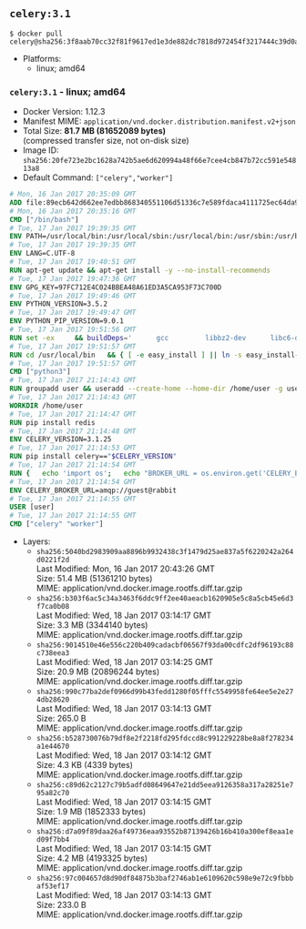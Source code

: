 ## `celery:3.1`

```console
$ docker pull celery@sha256:3f8aab70cc32f81f9617ed1e3de882dc7818d972454f3217444c39d0a5e099f6
```

-	Platforms:
	-	linux; amd64

### `celery:3.1` - linux; amd64

-	Docker Version: 1.12.3
-	Manifest MIME: `application/vnd.docker.distribution.manifest.v2+json`
-	Total Size: **81.7 MB (81652089 bytes)**  
	(compressed transfer size, not on-disk size)
-	Image ID: `sha256:20fe723e2bc1628a742b5ae6d620994a48f66e7cee4cb847b72cc591e54813a8`
-	Default Command: `["celery","worker"]`

```dockerfile
# Mon, 16 Jan 2017 20:35:09 GMT
ADD file:89ecb642d662ee7edbb868340551106d51336c7e589fdaca4111725ec64da957 in / 
# Mon, 16 Jan 2017 20:35:16 GMT
CMD ["/bin/bash"]
# Tue, 17 Jan 2017 19:39:35 GMT
ENV PATH=/usr/local/bin:/usr/local/sbin:/usr/local/bin:/usr/sbin:/usr/bin:/sbin:/bin
# Tue, 17 Jan 2017 19:39:35 GMT
ENV LANG=C.UTF-8
# Tue, 17 Jan 2017 19:40:51 GMT
RUN apt-get update && apt-get install -y --no-install-recommends 		ca-certificates 		libgdbm3 		libsqlite3-0 		libssl1.0.0 	&& rm -rf /var/lib/apt/lists/*
# Tue, 17 Jan 2017 19:47:36 GMT
ENV GPG_KEY=97FC712E4C024BBEA48A61ED3A5CA953F73C700D
# Tue, 17 Jan 2017 19:49:46 GMT
ENV PYTHON_VERSION=3.5.2
# Tue, 17 Jan 2017 19:49:47 GMT
ENV PYTHON_PIP_VERSION=9.0.1
# Tue, 17 Jan 2017 19:51:56 GMT
RUN set -ex 	&& buildDeps=' 		gcc 		libbz2-dev 		libc6-dev 		libgdbm-dev 		liblzma-dev 		libncurses-dev 		libreadline-dev 		libsqlite3-dev 		libssl-dev 		make 		tcl-dev 		tk-dev 		wget 		xz-utils 		zlib1g-dev 	' 	&& apt-get update && apt-get install -y $buildDeps --no-install-recommends && rm -rf /var/lib/apt/lists/* 		&& wget -O python.tar.xz "https://www.python.org/ftp/python/${PYTHON_VERSION%%[a-z]*}/Python-$PYTHON_VERSION.tar.xz" 	&& wget -O python.tar.xz.asc "https://www.python.org/ftp/python/${PYTHON_VERSION%%[a-z]*}/Python-$PYTHON_VERSION.tar.xz.asc" 	&& export GNUPGHOME="$(mktemp -d)" 	&& gpg --keyserver ha.pool.sks-keyservers.net --recv-keys "$GPG_KEY" 	&& gpg --batch --verify python.tar.xz.asc python.tar.xz 	&& rm -r "$GNUPGHOME" python.tar.xz.asc 	&& mkdir -p /usr/src/python 	&& tar -xJC /usr/src/python --strip-components=1 -f python.tar.xz 	&& rm python.tar.xz 		&& cd /usr/src/python 	&& ./configure 		--enable-loadable-sqlite-extensions 		--enable-shared 	&& make -j$(nproc) 	&& make install 	&& ldconfig 		&& if [ ! -e /usr/local/bin/pip3 ]; then : 		&& wget -O /tmp/get-pip.py 'https://bootstrap.pypa.io/get-pip.py' 		&& python3 /tmp/get-pip.py "pip==$PYTHON_PIP_VERSION" 		&& rm /tmp/get-pip.py 	; fi 	&& pip3 install --no-cache-dir --upgrade --force-reinstall "pip==$PYTHON_PIP_VERSION" 	&& [ "$(pip list |tac|tac| awk -F '[ ()]+' '$1 == "pip" { print $2; exit }')" = "$PYTHON_PIP_VERSION" ] 		&& find /usr/local -depth 		\( 			\( -type d -a -name test -o -name tests \) 			-o 			\( -type f -a -name '*.pyc' -o -name '*.pyo' \) 		\) -exec rm -rf '{}' + 	&& apt-get purge -y --auto-remove $buildDeps 	&& rm -rf /usr/src/python ~/.cache
# Tue, 17 Jan 2017 19:51:57 GMT
RUN cd /usr/local/bin 	&& { [ -e easy_install ] || ln -s easy_install-* easy_install; } 	&& ln -s idle3 idle 	&& ln -s pydoc3 pydoc 	&& ln -s python3 python 	&& ln -s python3-config python-config
# Tue, 17 Jan 2017 19:51:57 GMT
CMD ["python3"]
# Tue, 17 Jan 2017 21:14:43 GMT
RUN groupadd user && useradd --create-home --home-dir /home/user -g user user
# Tue, 17 Jan 2017 21:14:43 GMT
WORKDIR /home/user
# Tue, 17 Jan 2017 21:14:47 GMT
RUN pip install redis
# Tue, 17 Jan 2017 21:14:48 GMT
ENV CELERY_VERSION=3.1.25
# Tue, 17 Jan 2017 21:14:53 GMT
RUN pip install celery=="$CELERY_VERSION"
# Tue, 17 Jan 2017 21:14:54 GMT
RUN { 	echo 'import os'; 	echo "BROKER_URL = os.environ.get('CELERY_BROKER_URL', 'amqp://')"; } > celeryconfig.py
# Tue, 17 Jan 2017 21:14:54 GMT
ENV CELERY_BROKER_URL=amqp://guest@rabbit
# Tue, 17 Jan 2017 21:14:55 GMT
USER [user]
# Tue, 17 Jan 2017 21:14:55 GMT
CMD ["celery" "worker"]
```

-	Layers:
	-	`sha256:5040bd2983909aa8896b9932438c3f1479d25ae837a5f6220242a264d0221f2d`  
		Last Modified: Mon, 16 Jan 2017 20:43:26 GMT  
		Size: 51.4 MB (51361210 bytes)  
		MIME: application/vnd.docker.image.rootfs.diff.tar.gzip
	-	`sha256:b303f6ac5c34a3463f6ddc9ff2ee40aeacb1620905e5c8a5cb45e6d3f7ca0b08`  
		Last Modified: Wed, 18 Jan 2017 03:14:17 GMT  
		Size: 3.3 MB (3344140 bytes)  
		MIME: application/vnd.docker.image.rootfs.diff.tar.gzip
	-	`sha256:9014510e46e556c220b409cadacbf06567f93da00cdfc2df96193c88c738eea3`  
		Last Modified: Wed, 18 Jan 2017 03:14:25 GMT  
		Size: 20.9 MB (20896244 bytes)  
		MIME: application/vnd.docker.image.rootfs.diff.tar.gzip
	-	`sha256:990c77ba2def0966d99b43fedd1280f05fffc5549958fe64ee5e2e274db28620`  
		Last Modified: Wed, 18 Jan 2017 03:14:13 GMT  
		Size: 265.0 B  
		MIME: application/vnd.docker.image.rootfs.diff.tar.gzip
	-	`sha256:b528730076b79df8e2f2218fd295fdccd8c991229228be8a8f278234a1e44670`  
		Last Modified: Wed, 18 Jan 2017 03:14:12 GMT  
		Size: 4.3 KB (4339 bytes)  
		MIME: application/vnd.docker.image.rootfs.diff.tar.gzip
	-	`sha256:c89d62c2127c79b5adfd08649647e21dd5eea9126358a317a28251e795a82c70`  
		Last Modified: Wed, 18 Jan 2017 03:14:15 GMT  
		Size: 1.9 MB (1852333 bytes)  
		MIME: application/vnd.docker.image.rootfs.diff.tar.gzip
	-	`sha256:d7a09f89daa26af49736eaa93552b87139426b16b410a300ef8eaa1ed09f7bb4`  
		Last Modified: Wed, 18 Jan 2017 03:14:15 GMT  
		Size: 4.2 MB (4193325 bytes)  
		MIME: application/vnd.docker.image.rootfs.diff.tar.gzip
	-	`sha256:97c004657d8d90df84875b3baf2746ab1e6109620c598e9e72c9fbbbaf53ef17`  
		Last Modified: Wed, 18 Jan 2017 03:14:13 GMT  
		Size: 233.0 B  
		MIME: application/vnd.docker.image.rootfs.diff.tar.gzip
